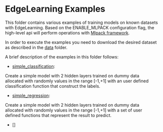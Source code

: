 # EdgeLearning Examples

This folder contains various examples of training models on known datasets with EdgeLearning. Based on the ENABLE_MLPACK configuration flag, the high-level api will perform operations with [Mlpack framework](https://github.com/mlpack/mlpack).

In order to execute the examples you need to download the desired dataset as described in the [data](../data) folder. 

A brief description of the examples in this folder follows: 


- [simple_classification](./simple_classification.cpp): 

Create a simple model with 2 hidden layers trained on dummy data allocated with randomly values in the range [-1,+1] with an user defined classification function that construct the labels.

- [simple_regression](./simple_regression.cpp):

Create a simple model with 2 hidden layers trained on dummy data allocated with randomly values in the range [-1,+1] with a set of user defined functions that represent the result to predict.

- []
